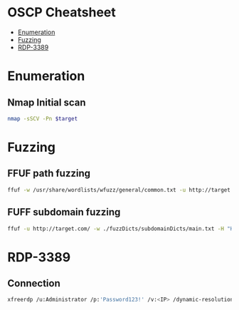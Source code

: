 # OSCP Cheatsheet

* [Enumeration](#Enumeration)
* [Fuzzing](#Fuzzing)
* [RDP-3389](#rdp-3389)

# Enumeration

## Nmap Initial scan

~~~ bash
nmap -sSCV -Pn $target
~~~


# Fuzzing

## FFUF path fuzzing

~~~ bash
ffuf -w /usr/share/wordlists/wfuzz/general/common.txt -u http://target.com/FUZZ -mc 200
~~~

## FUFF subdomain fuzzing

~~~ bash
ffuf -u http://target.com/ -w ./fuzzDicts/subdomainDicts/main.txt -H "Host:FUZZ.target.com" -mc 200
~~~


# RDP-3389

## Connection

~~~ bash
xfreerdp /u:Administrator /p:'Password123!' /v:<IP> /dynamic-resolution
~~~

